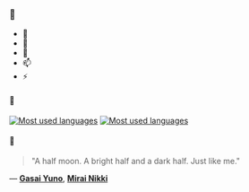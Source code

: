 ### 👋

- 🔭
- 🌱
- 💬
- 📫
- ⚡

#### 🧏

[![Most used languages](https://github-readme-stats-aynah.vercel.app/api/top-langs/?username=aynh&theme=solarized-dark&langs_count=6&layout=compact&hide_title=true)](https://github.com/anuraghazra/github-readme-stats#gh-dark-mode-only)
[![Most used languages](https://github-readme-stats-aynah.vercel.app/api/top-langs/?username=aynh&theme=solarized-light&langs_count=6&layout=compact&hide_title=true)](https://github.com/anuraghazra/github-readme-stats#gh-light-mode-only)

#### 💬

> "A half moon. A bright half and a dark half. Just like me."

&mdash; [**Gasai Yuno**](https://myanimelist.net/character.php?q=Gasai%20Yuno&cat=character), [**Mirai Nikki**](https://myanimelist.net/search/all?q=Mirai%20Nikki&cat=all)
